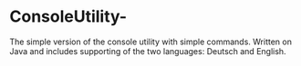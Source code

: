 # ConsoleUtility-
The simple version of the console utility with simple commands. Written on Java and includes supporting of the two languages: Deutsch and English.
